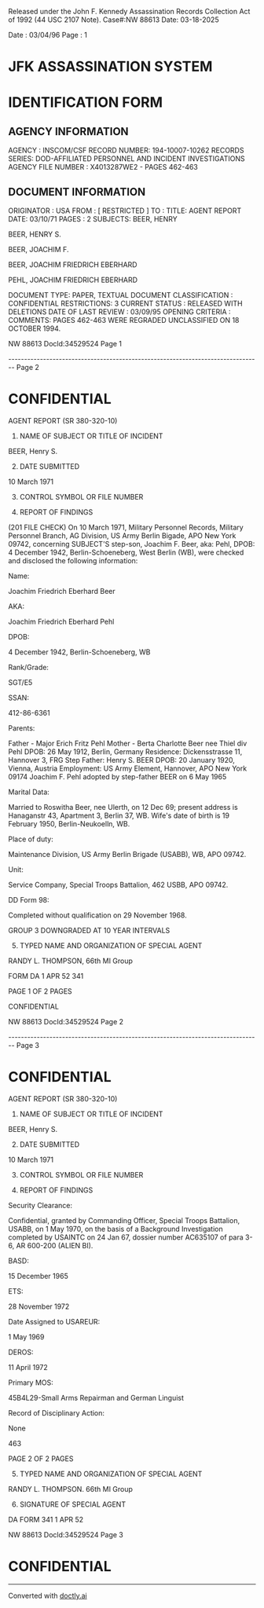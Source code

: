 Released under the John F. Kennedy
Assassination Records Collection Act of
1992 (44 USC 2107 Note). Case#:NW
88613 Date: 03-18-2025

Date : 03/04/96
Page : 1

# JFK ASSASSINATION SYSTEM
# IDENTIFICATION FORM

## AGENCY INFORMATION

AGENCY : INSCOM/CSF
RECORD NUMBER: 194-10007-10262
RECORDS SERIES: DOD-AFFILIATED PERSONNEL AND INCIDENT INVESTIGATIONS
AGENCY FILE NUMBER : X4013287WE2 - PAGES 462-463

## DOCUMENT INFORMATION

ORIGINATOR : USA
FROM : [ RESTRICTED ]
TO :
TITLE: AGENT REPORT
DATE: 03/10/71
PAGES : 2
SUBJECTS: BEER, HENRY

BEER, HENRY S.

BEER, JOACHIM F.

BEER, JOACHIM FRIEDRICH EBERHARD

PEHL, JOACHIM FRIEDRICH EBERHARD

DOCUMENT TYPE: PAPER, TEXTUAL DOCUMENT
CLASSIFICATION : CONFIDENTIAL
RESTRICTIONS: 3
CURRENT STATUS : RELEASED WITH DELETIONS
DATE OF LAST REVIEW : 03/09/95
OPENING CRITERIA :
COMMENTS: PAGES 462-463 WERE REGRADED UNCLASSIFIED ON 18 OCTOBER
1994.

NW 88613 Docld:34529524 Page 1


-------------------------------------------------------------------------------- Page 2

# CONFIDENTIAL

AGENT REPORT
(SR 380-320-10)

1. NAME OF SUBJECT OR TITLE OF INCIDENT

BEER, Henry S.

2. DATE SUBMITTED

10 March 1971

3. CONTROL SYMBOL OR FILE NUMBER

4. REPORT OF FINDINGS

(201 FILE CHECK) On 10 March 1971, Military Personnel Records, Military Personnel Branch, AG Division, US Army Berlin Bigade, APO New York 09742, concerning SUBJECT'S step-son, Joachim F. Beer, aka: Pehl, DPOB: 4 December 1942, Berlin-Schoeneberg, West Berlin (WB), were checked and disclosed the following information:

Name:

Joachim Friedrich Eberhard Beer

AKA:

Joachim Friedrich Eberhard Pehl

DPOB:

4 December 1942, Berlin-Schoeneberg, WB

Rank/Grade:

SGT/E5

SSAN:

412-86-6361

Parents:

Father - Major Erich Fritz Pehl
Mother - Berta Charlotte Beer nee Thiel div Pehl
DPOB: 26 May 1912, Berlin, Germany
Residence: Dickensstrasse 11, Hannover 3, FRG
Step Father: Henry S. BEER
DPOB: 20 January 1920, Vienna, Austria
Employment: US Army Element, Hannover, APO New York 09174
Joachim F. Pehl adopted by step-father BEER on 6 May 1965

Marital Data:

Married to Roswitha Beer, nee Ulerth, on 12 Dec 69; present address is Hanaganstr 43, Apartment 3, Berlin 37, WB. Wife's date of birth is 19 February 1950, Berlin-Neukoelln, WB.

Place of duty:

Maintenance Division, US Army Berlin Brigade (USABB), WB, APO 09742.

Unit:

Service Company, Special Troops Battalion, 462 USBB, APO 09742.

DD Form 98:

Completed without qualification on 29 November 1968.

GROUP 3
DOWNGRADED AT 10 YEAR INTERVALS

5. TYPED NAME AND ORGANIZATION OF SPECIAL AGENT

RANDY L. THOMPSON, 66th MI Group

FORM
DA 1 APR 52 341

PAGE 1 OF 2 PAGES

CONFIDENTIAL

NW 88613 DocId:34529524 Page 2


-------------------------------------------------------------------------------- Page 3

# CONFIDENTIAL

AGENT REPORT
(SR 380-320-10)

1. NAME OF SUBJECT OR TITLE OF INCIDENT

BEER, Henry S.

2. DATE SUBMITTED

10 March 1971

3. CONTROL SYMBOL OR FILE NUMBER

4. REPORT OF FINDINGS

Security Clearance:

Confidential, granted by Commanding Officer, Special Troops Battalion, USABB, on 1 May 1970, on the basis of a Background Investigation completed by USAINTC on 24 Jan 67, dossier number AC635107 of para 3-6, AR 600-200 (ALIEN BI).

BASD:

15 December 1965

ETS:

28 November 1972

Date Assigned to USAREUR:

1 May 1969

DEROS:

11 April 1972

Primary MOS:

45B4L29-Small Arms Repairman and German Linguist

Record of Disciplinary Action:

None

463

PAGE 2 OF 2 PAGES

5. TYPED NAME AND ORGANIZATION OF SPECIAL AGENT

RANDY L. THOMPSON. 66th MI Group

6. SIGNATURE OF SPECIAL AGENT

DA FORM 341
1 APR 52

NW 88613 Docld:34529524 Page 3

# CONFIDENTIAL


---
Converted with [doctly.ai](https://doctly.ai)